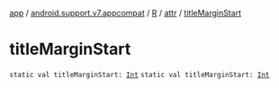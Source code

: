 [app](../../../index.md) / [android.support.v7.appcompat](../../index.md) / [R](../index.md) / [attr](index.md) / [titleMarginStart](./title-margin-start.md)

# titleMarginStart

`static val titleMarginStart: `[`Int`](https://kotlinlang.org/api/latest/jvm/stdlib/kotlin/-int/index.html)
`static val titleMarginStart: `[`Int`](https://kotlinlang.org/api/latest/jvm/stdlib/kotlin/-int/index.html)